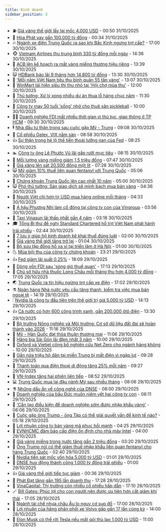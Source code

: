 ```yaml
---
title: Kinh doanh
sidebar_position: 3
---
```


<!-- vnexpress-kinh-doanh:START -->
- ⛽️ [Giá vàng thế giới lấy lại mốc 4.000 USD](https://vnexpress.net/gia-vang-the-gioi-lay-lai-moc-4-000-usd-4958063.html) - 00:50 31/10/2025
- 🐲 [Hòa Phát vay gần 100.000 tỷ đồng](https://vnexpress.net/hoa-phat-vay-gan-100-000-ty-dong-4957937.html) - 00:34 31/10/2025
- 🔥 [Ngành xe điện Trung Quốc ra sao khi Bắc Kinh ngưng trợ cấp?](https://vnexpress.net/nganh-xe-dien-trung-quoc-ra-sao-khi-bac-kinh-ngung-tro-cap-4957855.html) - 17:00 30/10/2025
- 🐵 [Vietnam Airlines thu trung bình 330 tỷ đồng mỗi ngày](https://vnexpress.net/vietnam-airlines-thu-trung-binh-330-ty-dong-moi-ngay-4957992.html) - 14:36 30/10/2025
- 🦅 [ACB lên kế hoạch ra mắt vàng miếng thương hiệu riêng](https://vnexpress.net/acb-len-ke-hoach-ra-mat-vang-mieng-thuong-hieu-rieng-4957929.html) - 13:39 30/10/2025
- 😺 [HDBank báo lãi 9 tháng hơn 14.800 tỷ đồng](https://vnexpress.net/hdbank-bao-lai-9-thang-hon-14-800-ty-dong-4957996.html) - 13:30 30/10/2025
- 🤩 [&#39;Mỗi năm Việt Nam tiêu thụ bình quân 55 tấn vàng&#39;](https://vnexpress.net/moi-nam-viet-nam-tieu-thu-binh-quan-55-tan-vang-4957980.html) - 13:07 30/10/2025
- 🌮 [WinMart tái hiện siêu thị thu nhỏ tại &#39;Hội chợ mùa thu&#39;](https://vnexpress.net/winmart-tai-hien-sieu-thi-thu-nho-tai-hoi-cho-mua-thu-4957978.html) - 12:00 30/10/2025
- 🧰 [Thủ tướng: Xử lý xong nhiều dự án thua lỗ hàng chục năm](https://vnexpress.net/thu-tuong-xu-ly-xong-nhieu-du-an-thua-lo-hang-chuc-nam-4957936.html) - 11:30 30/10/2025
- 🤔 [Công ty may 50 tuổi &#39;sống&#39; nhờ cho thuê sân pickleball](https://vnexpress.net/cong-ty-may-50-tuoi-song-nho-cho-thue-san-pickleball-4957865.html) - 10:00 30/10/2025
- 🧑‍💻 [Doanh nghiệp FDI mất nhiều thời gian vì thủ tục, giao thông ở TP HCM](https://vnexpress.net/doanh-nghiep-fdi-mat-nhieu-thoi-gian-vi-thu-tuc-giao-thong-o-tp-hcm-4957854.html) - 09:30 30/10/2025
- 🕴 [Nhà đầu tư thận trọng sau cuộc gặp Mỹ - Trung](https://vnexpress.net/nha-dau-tu-than-trong-sau-cuoc-gap-my-trung-4957896.html) - 09:08 30/10/2025
- 🦩 [Cổ phiếu Gelex, VIX nằm sàn](https://vnexpress.net/chung-khoan-hom-nay-30-10-co-phieu-gelex-vix-nam-san-4957900.html) - 08:58 30/10/2025
- 👍 [Sự thận trọng hé lộ thế tiến thoái lưỡng nan của Fed](https://vnexpress.net/su-than-trong-he-lo-the-tien-thoai-luong-nan-cua-fed-4957754.html) - 08:25 30/10/2025
- 🏊 [Công ty ông Lê Phước Vũ lãi gấp rưỡi mục tiêu](https://vnexpress.net/cong-ty-ong-le-phuoc-vu-lai-gap-ruoi-muc-tieu-4957860.html) - 08:15 30/10/2025
- 🤡 [Mỗi lượng vàng miếng giảm 1,5 triệu đồng](https://vnexpress.net/moi-luong-vang-mieng-giam-1-5-trieu-dong-4957813.html) - 07:47 30/10/2025
- 👀 [Giá xăng lên sát 20.500 đồng một lít](https://vnexpress.net/gia-xang-moi-nhat-hom-nay-30-10-4957799.html) - 07:28 30/10/2025
- 😺 [Mỹ giảm 10% thuế liên quan fentanyl với Trung Quốc](https://vnexpress.net/my-giam-10-thue-lien-quan-fentanyl-voi-trung-quoc-4957678.html) - 05:06 30/10/2025
- 🦣 [Chứng khoán Trung Quốc lên cao nhất 10 năm](https://vnexpress.net/chung-khoan-trung-quoc-len-cao-nhat-10-nam-4957784.html) - 05:00 30/10/2025
- 😺 [Phó thủ tướng: Sàn giao dịch sẽ minh bạch mua bán vàng](https://vnexpress.net/pho-thu-tuong-san-giao-dich-se-minh-bach-mua-ban-vang-4957697.html) - 04:36 30/10/2025
- 💼 [Người Việt chi hơn tỷ USD mua hàng online mỗi tháng](https://vnexpress.net/nguoi-viet-chi-hon-ty-usd-mua-hang-online-moi-thang-4957359.html) - 04:33 30/10/2025
- 🤗 [Á hậu Phương Nhi làm cổ đông tại công ty con của Vingroup](https://vnexpress.net/a-hau-phuong-nhi-lam-co-dong-tai-cong-ty-con-cua-vingroup-4957739.html) - 03:56 30/10/2025
- 👀 [Taxi Vinasun lãi thấp nhất gần 4 năm](https://vnexpress.net/taxi-vinasun-lai-thap-nhat-gan-4-nam-4957655.html) - 03:16 30/10/2025
- 🎓 [Tổng Bí thư đề nghị Standard Chartered hỗ trợ Việt Nam phát hành trái phiếu](https://vnexpress.net/tong-bi-thu-de-nghi-standard-chartered-ho-tro-viet-nam-phat-hanh-trai-phieu-4957675.html) - 02:44 30/10/2025
- 🗽 [7 lưu ý giúp hộ kinh doanh kê khai thuế đúng luật](https://vnexpress.net/7-luu-y-giup-ho-kinh-doanh-ke-khai-thue-dung-luat-4957458.html) - 02:00 30/10/2025
- 🚀 [Giá vàng thế giới tăng trở lại](https://vnexpress.net/gia-vang-the-gioi-tang-tro-lai-4957601.html) - 01:04 30/10/2025
- 🤗 [Bộ sưu tập đồng hồ xa xỉ tại triển lãm ở Hà Nội](https://vnexpress.net/bo-suu-tap-dong-ho-xa-xi-tai-trien-lam-o-ha-noi-4955138.html) - 01:00 30/10/2025
- 🌜 [Mùa bội thu của công ty chứng khoán](https://vnexpress.net/mua-boi-thu-cua-cong-ty-chung-khoan-4956289.html) - 23:21 29/10/2025
- 👍 [Fed giảm lãi suất 0,25%](https://vnexpress.net/fed-giam-lai-suat-0-25-4957426.html) - 18:09 29/10/2025
- 🤖 [Dòng vốn FDI sau &#39;sóng gió thuế quan&#39;](https://vnexpress.net/dong-von-fdi-sau-song-gio-thue-quan-4957485.html) - 17:13 29/10/2025
- 🫣 [Chủ sở hữu nhà thuốc Long Châu mỗi tháng thu hơn 4.000 tỷ đồng](https://vnexpress.net/chu-so-huu-nha-thuoc-long-chau-moi-thang-thu-hon-4-000-ty-dong-4957567.html) - 17:05 29/10/2025
- 🌏 [Trung Quốc ra tín hiệu ngừng trợ cấp xe điện](https://vnexpress.net/trung-quoc-ra-tin-hieu-ngung-tro-cap-xe-dien-4957545.html) - 17:02 29/10/2025
- ⚗️ [Ngân hàng Nhà nước yêu cầu tăng thanh, kiểm tra việc mua bán ngoại tệ](https://vnexpress.net/ngan-hang-nha-nuoc-yeu-cau-tang-thanh-kiem-tra-viec-mua-ban-ngoai-te-4957555.html) - 14:19 29/10/2025
- 🕯 [Nvidia là công ty đầu tiên trên thế giới trị giá 5.000 tỷ USD](https://vnexpress.net/nvidia-la-cong-ty-dau-tien-tren-the-gioi-tri-gia-5-000-ty-usd-4957546.html) - 14:13 29/10/2025
- 👍 [Cả nước có hơn 600 công trình xanh, gần 200.000 ôtô điện](https://vnexpress.net/ca-nuoc-co-hon-600-cong-trinh-xanh-gan-200-000-oto-dien-4957530.html) - 13:30 29/10/2025
- 🤠 [Bộ trưởng Nông nghiệp và Môi trường: Cơ sở dữ liệu đất đai sẽ hoàn thành vào 2026](https://vnexpress.net/bo-truong-nong-nghiep-va-moi-truong-co-so-du-lieu-dat-dai-se-hoan-thanh-vao-2026-4957412.html) - 11:16 29/10/2025
- 🌊 [Mỹ - Hàn Quốc đạt thỏa thuận thương mại](https://vnexpress.net/my-han-quoc-dat-thoa-thuan-thuong-mai-4957513.html) - 11:06 29/10/2025
- 🌈 [Hãng bia Sài Gòn lãi đậm nhất 3 năm](https://vnexpress.net/hang-bia-sai-gon-lai-dam-nhat-3-nam-4957374.html) - 10:00 29/10/2025
- 🥳 [Oxford và Vietjet công bố nghiên cứu Net Zero cho ngành hàng không](https://vnexpress.net/oxford-va-vietjet-cong-bo-nghien-cuu-net-zero-cho-nganh-hang-khong-4957474.html) - 10:00 29/10/2025
- 🐻 [Gần nửa triệu hộ dân tại miền Trung bị mất điện vì ngập lụt](https://vnexpress.net/gan-nua-trieu-ho-dan-tai-mien-trung-bi-mat-dien-vi-ngap-lut-4957417.html) - 09:28 29/10/2025
- 💫 [Thanh toán qua điện thoại di động tăng 25% mỗi năm](https://vnexpress.net/thanh-toan-qua-dien-thoai-di-dong-tang-25-moi-nam-4957318.html) - 09:27 29/10/2025
- 🤩 [VN-Index tăng hai phiên liên tiếp](https://vnexpress.net/vn-index-tang-hai-phien-lien-tiep-4957401.html) - 08:52 29/10/2025
- 💻 [Trung Quốc mua lại đậu nành Mỹ sau nhiều tháng](https://vnexpress.net/trung-quoc-mua-lai-dau-nanh-my-sau-nhieu-thang-4957342.html) - 08:06 29/10/2025
- ⚗️ [Những dấu ấn về công nghệ của DNSE](https://vnexpress.net/nhung-dau-an-ve-cong-nghe-cua-dnse-4957369.html) - 08:00 29/10/2025
- 🌈 [Doanh nghiệp của bầu Đức muốn niêm yết hai công ty con](https://vnexpress.net/doanh-nghiep-cua-bau-duc-muon-niem-yet-hai-cong-ty-con-4957321.html) - 06:11 29/10/2025
- 🌝 [&#39;Cần tạo điều kiện để doanh nghiệp sớm được nhập khẩu vàng&#39;](https://vnexpress.net/can-tao-dieu-kien-de-doanh-nghiep-som-duoc-nhap-khau-vang-4957313.html) - 06:06 29/10/2025
- 🥸 [Cuộc gặp ông Trump - ông Tập có thể giải quyết vấn đề kinh tế nào?](https://vnexpress.net/cuoc-gap-ong-trump-ong-tap-co-the-giai-quyet-van-de-kinh-te-nao-4957232.html) - 05:18 29/10/2025
- 🦆 [Lợi nhuận công ty bán vàng mã phục hồi mạnh](https://vnexpress.net/loi-nhuan-cong-ty-ban-vang-ma-phuc-hoi-manh-4957261.html) - 04:25 29/10/2025
- 🌋 [EVNHCMC đảm bảo cấp điện ổn định cho nhà máy Intel](https://vnexpress.net/evnhcmc-dam-bao-cap-dien-on-dinh-cho-nha-may-intel-4957239.html) - 04:00 29/10/2025
- 🦍 [Giá vàng miếng trong nước tăng gần 2 triệu đồng](https://vnexpress.net/gia-vang-moi-nhat-hom-nay-ngay-29-10-4957216.html) - 03:20 29/10/2025
- 🤔 [Ông Trump nói có thể giảm thuế nhập khẩu liên quan fentanyl cho hàng Trung Quốc](https://vnexpress.net/ong-trump-noi-co-the-giam-thue-nhap-khau-lien-quan-fentanyl-cho-hang-trung-quoc-4957183.html) - 02:40 29/10/2025
- 🧰 [Nvidia tiến sát mốc vốn hóa 5.000 tỷ USD](https://vnexpress.net/nvidia-tien-sat-moc-von-hoa-5-000-ty-usd-4957099.html) - 01:01 29/10/2025
- 🌝 [DNSE huy động thành công 1.000 tỷ đồng trái phiếu](https://vnexpress.net/dnse-huy-dong-thanh-cong-1-000-ty-dong-trai-phieu-4956955.html) - 01:00 29/10/2025
- 👍 [Giá vàng thế giới tiếp tục giảm](https://vnexpress.net/gia-vang-the-gioi-tiep-tuc-giam-4957096.html) - 00:36 29/10/2025
- 🗽 [Phát Đạt tăng gần 195 lần doanh thu](https://vnexpress.net/phat-dat-tang-gan-195-lan-doanh-thu-4956948.html) - 17:28 28/10/2025
- 🐎 [VinaCapital: Thị trường còn nhiều cổ phiếu hấp dẫn](https://vnexpress.net/vinacapital-thi-truong-con-nhieu-co-phieu-hap-dan-4957022.html) - 17:10 28/10/2025
- 🪄 [Bill Gates: Phúc lợi cho con người nên được ưu tiên hơn cắt giảm khí thải](https://vnexpress.net/bill-gates-phuc-loi-cho-con-nguoi-nen-duoc-uu-tien-hon-cat-giam-khi-thai-4956826.html) - 17:05 28/10/2025
- 🎊 [Ngành tái chế nhựa châu Âu lo nguy cơ sụp đổ](https://vnexpress.net/nganh-tai-che-nhua-chau-au-lo-nguy-co-sup-do-4956795.html) - 17:00 28/10/2025
- 🗽 [Lợi nhuận của hãng phân phối xe Volvo gấp gần 17 lần cùng kỳ](https://vnexpress.net/loi-nhuan-cua-hang-phan-phoi-xe-volvo-gap-gan-17-lan-cung-ky-4956839.html) - 14:00 28/10/2025
- 🦩 [Elon Musk có thể rời Tesla nếu mất gói thù lao 1.000 tỷ USD](https://vnexpress.net/elon-musk-co-the-roi-tesla-neu-mat-goi-thu-lao-1-000-ty-usd-4956734.html) - 11:00 28/10/2025<!-- vnexpress-kinh-doanh:END -->
